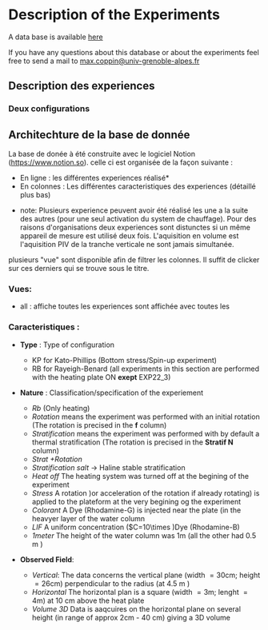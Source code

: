 # Description of the Experiments 


A data base is available [here](https://mirror-mustard-600.notion.site/af450998205d4596a9c1e90e7781de3e?v=4a520f079561431db26593f76c7b3f04&pvs=4)

If you have any questions about this database or about the experiments feel free to send a mail to max.coppin@univ-grenoble-alpes.fr 



## Description des experiences 

### Deux configurations 





## Architechture de la base de donnée

La base de donée à été construite avec le logiciel Notion (https://www.notion.so). celle ci est organisée de la façon suivante : 
- En ligne : les différentes experiences réalisé* 
- En colonnes : Les différentes caracteristiques des experiences (détaillé plus bas)

* note: Plusieurs experience peuvent avoir été réalisé les une a la suite des autres (pour une seul activation du system de chauffage). Pour des raisons d'organisations deux experiences sont distunctes si un même appareil de mesure est utilisé deux fois. 
L'aquisition en volume est l'aquisition PIV de la tranche verticale ne sont jamais simultanée.


plusieurs "vue" sont disponible afin de filtrer les colonnes. Il suffit de clicker sur ces derniers qui se trouve sous le titre.

### Vues: 
- all :  affiche toutes les experiences sont affichée avec toutes les 


### Caracteristiques : 

- **Type** : Type of configuration
    - KP for Kato-Phillips  (Bottom stress/Spin-up experiment)
    - RB for Rayeigh-Benard (all experiments in this section are performed with the heating plate ON **exept** EXP22_3)
    
- **Nature** : Classification/specification of the experiement
    - *Rb* (Only heating)
    - *Rotation* means the experiment was performed with an initial rotation (The rotation is precised in the **f** column)
    - *Stratification* means the experiment was performed with by default a thermal stratification (The rotation is precised in the **Stratif N** column)
    - *Strat +Rotation*
    - *Stratification salt* -> Haline stable stratification 
    - *Heat off* The heating system was turned off at the begining of the experiment
    - *Stress* A rotation )or acceleration of the rotation if already rotating) is applied to the plateform at the very begining og the experiment 
    - *Colorant* A Dye (Rhodamine-G) is injected near the plate (in the heavyer layer of the water column 
    - *LIF* A uniform concentration ($C=10\times )Dye (Rhodamine-B) 
    - *1meter* The height of the water column was $1$m (all the other had $0.5$ m )
    
- **Observed Field**: 
    - *Vertical*: The data concerns the vertical plane (width $=30$cm; height $=26$cm) perpendicular to the radius (at $4.5$ m )
    - *Horizontal* The horizontal plan is a square (width $=3$m; lenght $=4$m) at $10$ cm above the heat plate  
    - *Volume 3D* Data is aaqcuires on the horizontal plane on several height (in range of approx $2$cm - $40$ cm) giving a 3D volume
